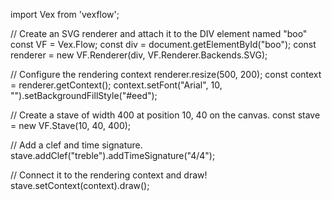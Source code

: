 import Vex from 'vexflow';

// Create an SVG renderer and attach it to the DIV element named "boo"
const VF = Vex.Flow;
const div = document.getElementById("boo");
const renderer = new VF.Renderer(div, VF.Renderer.Backends.SVG);

// Configure the rendering context
renderer.resize(500, 200);
const context = renderer.getContext();
context.setFont("Arial", 10, "").setBackgroundFillStyle("#eed");

// Create a stave of width 400 at position 10, 40 on the canvas.
const stave = new VF.Stave(10, 40, 400);

// Add a clef and time signature.
stave.addClef("treble").addTimeSignature("4/4");

// Connect it to the rendering context and draw!
stave.setContext(context).draw();
